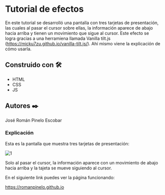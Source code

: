 # Tutorial de efectos 

En este tutorial se desarrolló una pantalla con tres tarjetas de presentación, las cuales al pasar el cursor sobre ellas, la información aparece de abajo hacia arriba y tienen un movimiento que sigue al cursor. Este efecto se logra gracias a una herramiena llamada Vanilla tilt.js (https://micku7zu.github.io/vanilla-tilt.js/). Ahí mismo viene la explicación de cómo usarla.


## Construido con 🛠️

* HTML
* CSS
* JS


## Autores ✒️

José Román Pinelo Escobar


### Explicación

Esta es la pantalla que muestra tres tarjetas de presentación:

![1](https://user-images.githubusercontent.com/71656431/105939038-00954500-601e-11eb-8171-133d5d661130.jpg)

Solo al pasar el cursor, la información aparece con un movimiento de abajo hacia arriba y la tajeta se mueve siguiendo al cursor. 

En el siguiente link puedes ver la página funcionando: 

https://romanpinelo.github.io